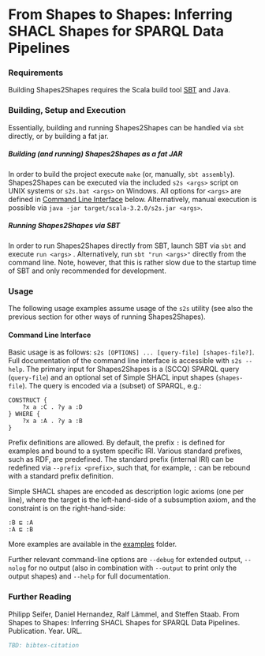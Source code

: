 # From Shapes to Shapes: Inferring SHACL Shapes for SPARQL Data Pipelines

### Requirements

Building Shapes2Shapes requires the Scala build tool [SBT](https://www.scala-sbt.org/) and Java.

### Building, Setup and Execution

Essentially, building and running Shapes2Shapes can be handled via `sbt` directly, or by building a fat jar.

##### Building (and running) Shapes2Shapes as a fat JAR

In order to build the project execute `make` (or, manually, `sbt assembly`). Shapes2Shapes can be executed via the included `s2s <args>` script on UNIX systems or `s2s.bat <args>` on Windows. All options for `<args>` are defined in [Command Line Interface](#command-line-interface) below. Alternatively, manual execution is possible via `java -jar target/scala-3.2.0/s2s.jar <args>`. 

##### Running Shapes2Shapes via SBT

In order to run Shapes2Shapes directly from SBT, launch SBT via `sbt` and execute `run <args>` . Alternatively, run `sbt "run <args>"` directly from the command line. Note, however, that this is rather slow due to the startup time of SBT and only recommended for development.

### Usage

The following usage examples assume usage of the `s2s` utility (see also the previous section for other ways of running Shapes2Shapes).

#### Command Line Interface

Basic usage is as follows: `s2s [OPTIONS] ... [query-file] [shapes-file?]`. Full documentation of the command line interface is accessible with `s2s --help`. The primary input for Shapes2Shapes is a (SCCQ) SPARQL query (`query-file`) and an optional set of Simple SHACL input shapes (`shapes-file`). The query is encoded via a (subset) of SPARQL, e.g.:

```sparql
CONSTRUCT {
    ?x a :C . ?y a :D
} WHERE { 
    ?x a :A . ?y a :B
}
```

Prefix definitions are allowed. By default, the prefix `:` is defined for examples and bound to a system specific IRI. Various standard prefixes, such as RDF, are predefined. The standard prefix (internal IRI) can be redefined via `--prefix <prefix>`, such that, for example, `:` can be rebound with a standard prefix definition.

Simple SHACL shapes are encoded as description logic axioms (one per line), where the target is the left-hand-side of a subsumption axiom, and the constraint is on the right-hand-side:

```
:B ⊑ :A
:A ⊑ :B
```

More examples are available in the [examples](examples/) folder.

Further relevant command-line options are `--debug` for extended output, `--nolog` for no output (also in combination with `--output` to print only the output shapes) and `--help` for full documentation.

### Further Reading

Philipp Seifer, Daniel Hernandez, Ralf Lämmel, and Steffen Staab. From Shapes to Shapes: Inferring SHACL Shapes for SPARQL Data Pipelines. Publication. Year. URL.

```BibTeX
TBD: bibtex-citation
```
